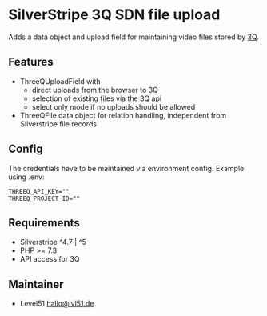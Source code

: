 # SilverStripe 3Q SDN file upload
Adds a data object and upload field for maintaining video files stored by [3Q](https://3q.video/).

## Features
- ThreeQUploadField with 
  - direct uploads from the browser to 3Q
  - selection of existing files via the 3Q api
  - select only mode if no uploads should be allowed
- ThreeQFile data object for relation handling, independent from Silverstripe file records

## Config
The credentials have to be maintained via environment config. Example using .env:

```
THREEQ_API_KEY=""
THREEQ_PROJECT_ID=""
```

## Requirements
- Silverstripe ^4.7 | ^5
- PHP >= 7.3
- API access for 3Q

## Maintainer
- Level51 [hallo@lvl51.de](mailto:hallo@lvl51.de)
